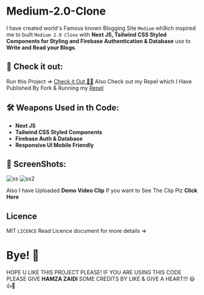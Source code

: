 # Medium-2.0-Clone

I have created world's Famous known Blogging Site `Medium` wh9ich inspired me to built `Medium 2.0 Clone` with **Next JS, Tailwind CSS Styled Components for Styling and Firebase Authentication & Database** use to **Write and Read your Blogs**.

## 🚀 Check it out:

Run this Project => [Check it Out 🐱‍🏍](https://bts-medium-clone.vercel.app/) Also Check out my Repel which I Have Published By Fork & Running my [Repel](https://replit.com/@HamzaJaffar/Medium-20?v=1)


## 🛠 Weapons Used in th Code:

- **Next JS**
- **Tailwind CSS Styled Components**
- **Firebase Auth & Database**
- **Responsive UI Mobile Friendly**

## 📸 ScreenShots:

![ss](https://user-images.githubusercontent.com/52501040/179568274-42da60b8-ea17-4db9-9150-aaf27d3b049b.jpg)
![ss2](https://user-images.githubusercontent.com/52501040/179568295-87753494-a644-412f-99f0-69616824183d.jpg)

Also I have Uploaded **Demo Video Clip** If you want to See The Clip Plz **Click Here**

## Licence
MIT `LICENCE` Read Licence document for more details =>

# Bye! 👋
HOPE U LIKE THIS PROJECT PLEASE! IF YOU ARE USING THIS CODE PLEASE GIVE **HAMZA ZAIDI** SOME CREDITS BY LIKE & GIVE A HEART!!! 😃👍💛

